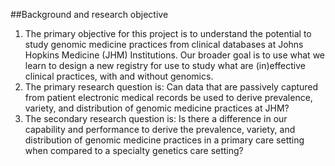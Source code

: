 ##Background and research objective
1. The primary objective for this project is to understand the potential to study genomic medicine practices from clinical databases at Johns Hopkins Medicine (JHM) Institutions. Our broader goal is to use what we learn to design a new registry for use to study what are (in)effective clinical practices, with and without genomics.
2. The primary research question is: Can data that are passively captured from patient electronic medical records be used to derive prevalence, variety, and distribution of genomic medicine practices at JHM? 
3. The secondary research question is: Is there a difference in our capability and performance to derive the prevalence, variety, and distribution of genomic medicine practices in a primary care setting when compared to a specialty genetics care setting?
